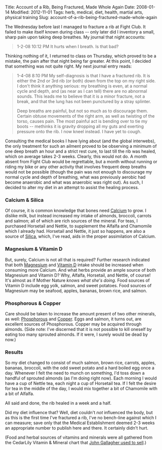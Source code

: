 Title: Account of a Rib, Being Fractured, Made Whole Again
Date: 2008-01-14
Modified: 2012-11-01
Tags: herb, medical, diet, health, martial arts, physical training
Slug: account-of-a-rib-being-fractured-made-whole-again

The Wednesday before last I managed to fracture a rib at Fight Club. It failed to make itself known during class -- only later did I inventory a small, sharp pain upon taking deep breathes. My journal that night accounts:

<blockquote>1-2-08 10:12 PM
It hurts when I breath.
Is that bad?</blockquote>

Thinking nothing of it, I returned to class on Thursday, which proved to be a mistake, the pain after that night being far greater. At this point, I decided that something was not quite right. My next journal entry reads:

<blockquote>1-4-08 8:10 PM
My self-diagnosis is that I have a fractured rib. It is either the 2nd or 3rd rib (or both) down from the top on my right side. I don't think it anything serious: my breathing is even, at a normal cycle and depth, and (as near as I can tell) there are no abnormal sounds. This leads me to believe that it is a minor fracture, not a break, and that the lung has not been punctured by a stray splinter.

Deep breaths are painful, but not so much as to discourage them. Certain obtuse movements of the right arm, as well as twisting of the torso, causes pain. The most painful act is bending over to tie my boots -- methinks it is gravity dropping all my guts and exerting pressure onto the rib. I now kneel instead. I have yet to cough.
</blockquote>

Consulting the medical books I have lying about (and the global interwebs), the only treatment for such an ailment proved to be observing a minimum of one deep breath an hour and a strict rest cure, to last till the rib was healed, which on average takes 2-3 weeks. Clearly, this would not do. A month absent from Fight Club would be regrettable, but a month without running or riding my bike or any other activity that involves frequent deep breaths would not be possible (though the pain was not enough to discourage my normal cycle and depth of breathing, what was previously aerobic had become anaerobic and what was anaerobic was right out). As such, I decided to alter my diet in an attempt to assist the healing process.

<h3>Calcium & Silica</h3>
Of course, it is common knowledge that bones need <a href="http://en.wikipedia.org/wiki/Calcium">Calcium</a> to grow. I dislike milk, but instead increased my intake of almonds, broccoli, carrots and salmon; all of which are rich sources of the mineral. For teas, I purchased Horsetail and Nettle, to supplement the Alfalfa and Chamomile which I already had. Horsetail and Nettle, it just so happens, are also a source of <a href="http://en.wikipedia.org/wiki/Silica">Silica</a>, which, I've read, aids in the proper assimilation of Calcium.

<h3>Magnesium & Vitamin D</h3>
But, surely, Calcium is not all that is required? Further research indicated that both <a href="http://en.wikipedia.org/wiki/Magnesium">Magnesium</a> and <a href="http://en.wikipedia.org/wiki/Vitamin_D">Vitamin D</a> intake should be increased when consuming more Calcium. And what herbs provide an ample source of both Magnesium and Vitamin D? Why, Alfalfa, Horsetail, and Nettle, of course! It's almost as if Mother Nature <em>knows what she's doing</em>. Food sources of Vitamin D include egg yolk, salmon, and sweet potatoes. Food sources of Magnesium may be seafood, apples, bananas, brown rice, and salmon.

<h3>Phosphorous & Copper</h3>
Care should be taken to increase the amount present of two other minerals, as well: <a href="http://en.wikipedia.org/wiki/Phosphorus">Phosphorous</a> and <a href="http://en.wikipedia.org/wiki/Copper">Copper</a>. Eggs and salmon, it turns out, are excellent sources of Phosphorous. Copper may be acquired through almonds. (Side note: I've discerned that it is not possible to kill oneself by eating too many sprouted almonds. If it were, I surely would be dead by now.)

<h3>Results</h3>

So my diet changed to consist of much salmon, brown rice, carrots, apples, bananas, broccoli, with the odd sweet potato and a hard boiled egg once a day. Whenever I felt the need to munch on something, I'd toss down a handful of sprouted almonds (as I'm doing right now). Each morning I would have a cup of Nettle tea, each night a cup of Horsetail tea. If I felt the desire for tea in the middle of the day, I would mix together a bit of Chamomile with a bit of Alfalfa.

All said and done, the rib healed in a week and a half.

Did my diet influence that? Well, diet couldn't <em>not</em> influenced the body, but as this is the first time I've fractured a rib, I've no bench-line against which I can measure; save only that the Medical Establishment deemed 2-3 weeks an appropriate number to publish here and there. It certainly didn't hurt.

(Food and herbal sources of vitamins and minerals were all gathered from the CedarLily Vitamin & Mineral chart that <a href="http://www.learningherbs.com/herbal_remedy_wall_charts.html">John Gallagher used to sell</a>.)
